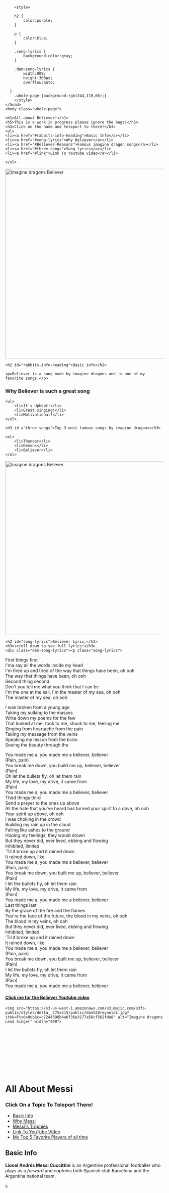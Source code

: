 <html>
    <head>
        
        <style>
        
        h2 {
            color:purple;
        } 
        
        p {
            color:blue;
        }
        
        .song-lyrics {
            background-color:gray;
        }
        
        .dem-song-lyrics {
            width:80%;
            height:300px;
            overflow:auto;
        
      }
        .whole-page {background:rgb(244,110,66);}
        </style>
    </head>
    <body class="whole-page">

    <h1>All about Believer!</h1>
    <h5>This is a work in progress please ignore the bugs!</h5>
    <h3>Click on the name and teleport to there!</h3>
    <ul>
    <li><a href="#rabbits-info-heading">Basic Info</a></li>
    <li><a href="#song-lyrics">Why Believer</a></li>
    <li><a href="#Believer-Reasons">Famous imagine dragon songs</a></li>
    <li><a href="#three-songs">Song lyrics</a></li>
    <li><a href="#link">Link To Youtube video</a></li>
    
    </ul>
   <img src="https://i.redd.it/z13wx0uhfwdy.png" 
alt = "Imagine dragons Believer" width="600"> 
 
    <h2 id="rabbits-info-heading">Basic info</h2>
    
    <p>Believer is a song made by imagine dragons and is one of my favorite songs.</p>
    
   <h3 id ="Believer-Reasons">Why Believer is such a great song</h3>
    
    <ul>
        <li>It's Upbeat!</li>
        <li>Great singing!</li>
        <li>Motivational!</li>
    </ul>
    
    <h3 id ="three-songs">Top 3 most famous songs by imagine dragons</h3>
    
    <ol>
        <li>Thunder</li>
        <li>Demons</li>
        <li>Believer</li>
    </ol>
    
   <img src="https://i.ytimg.com/vi/7wtfhZwyrcc/maxresdefault.jpg" 
alt = "Imagine dragons Believer" width="550">  
    
    <h2 id="song-lyrics">Believer Lyric,</h2>
    <h3>scroll down to see full lyrics!</h3>
    <div class="dem-song-lyrics"><p class="song-lyrics">
First things first<br>
I'ma say all the words inside my head<br>
I'm fired up and tired of the way that things have been, oh ooh<br>
The way that things have been, oh ooh<br>
Second thing second<br>
Don't you tell me what you think that I can be<br>
I'm the one at the sail, I'm the master of my sea, oh ooh<br>
The master of my sea, oh ooh<br>

    
I was broken from a young age<br>
Taking my sulking to the masses<br>
Write down my poems for the few<br>
That looked at me, took to me, shook to me, feeling me<br>
Singing from heartache from the pain<br>
Taking my message from the veins<br>
Speaking my lesson from the brain<br>
Seeing the beauty through the<br>
    
    
You made me a, you made me a believer, believer<br>
(Pain, pain)<br>
You break me down, you build me up, believer, believer<br>
(Pain)<br>
Oh let the bullets fly, oh let them rain<br>
My life, my love, my drive, it came from<br>
(Pain)<br>
You made me a, you made me a believer, believer<br>
Third things third<br>
Send a prayer to the ones up above<br>
All the hate that you've heard has turned your spirit to a dove, oh ooh<br>
Your spirit up above, oh ooh<br>
I was choking in the crowd<br>
Building my rain up in the cloud<br>
Falling like ashes to the ground<br>
Hoping my feelings, they would drown<br>
But they never did, ever lived, ebbing and flowing<br>
Inhibited, limited<br>
'Til it broke up and it rained down<br>
It rained down, like<br>
You made me a, you made me a believer, believer<br>
(Pain, pain)<br>
You break me down, you built me up, believer, believer<br>
(Pain)<br>
I let the bullets fly, oh let them rain<br>
My life, my love, my drive, it came from<br>
(Pain)<br>
You made me a, you made me a believer, believer<br>
Last things last<br>
By the grace of the fire and the flames<br>
You're the face of the future, the blood in my veins, oh ooh<br>
The blood in my veins, oh ooh<br>
But they never did, ever lived, ebbing and flowing<br>
Inhibited, limited<br>
'Til it broke up and it rained down<br>
It rained down, like<br>
You made me a, you made me a believer, believer<br>
(Pain, pain)<br>
You break me down, you built me up, believer, believer<br>
(Pain)<br>
I let the bullets fly, oh let them rain<br>
My life, my love, my drive, it came from<br>
(Pain)<br>
You made me a, you made me a believer, believer<br>

<h4 id="link"><a target="_blank" href="https://www.youtube.com/watch?v=7wtfhZwyrcc">Click me for the Believer Youtube video</a></h4> 
       

    <img src="https://s3-us-west-1.amazonaws.com/s3.majic.com/s3fs-public/styles/delta__775x515/public/dan%20reynolds.jpg?itok=Fts6xHub&c=c7244398b4a6f36e3177a56cf562fda8" alt="Imagine dragons Lead Singer" width="400"> 

<p>
    <br>
    <br>
    <br>
    <br>
    <br>
    <br>
    <br>
    <br>
<h1 id="messi">All About Messi</h1>
<h3>Click On a Topic To Teleport There!</h3>
<ul>
    <li><a href="#basic-info">Basic Info</a></li>
    <li><a href="#reasons">Why Messi</a></li>
    <li><a href="#trophies">Messi's Trophies</a></li>
    <li><a href="#link-messi">Link To YouTube Video</a></li>
    <li><a href="#my-favorite-players">My Top 5 Favorite Players of all time</a></li>
</ul>


<h2 id="basic-info">Basic Info</h2>
<p><strong>Lionel Andrés Messi Cuccittini</strong> is an Argentine professional footballer who plays as a <em>forward</em> and <em>captains</em> both Spanish club Barcelona and the Argentina national team.</p>s
